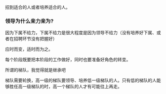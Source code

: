 招到适合的人或者培养适合的人。



### 领导为什么亲力亲为?

因为下属不给力，下属不给力是很大程度是因为领导不给力（没有培养好下属、或者在招聘环节没有把握好）

应时而变，适时而为之。

每个阶段既要把本阶段的工作做好，同时也要准备好角色的转变。

所谓的梯队，我觉得就是继承吧

梯队需要轮换，高一级的梯队要领导、培养低一级梯队的人。只有低的梯队的人能够胜任高一级梯队的时，高一个梯队的人才有可能往上再走。